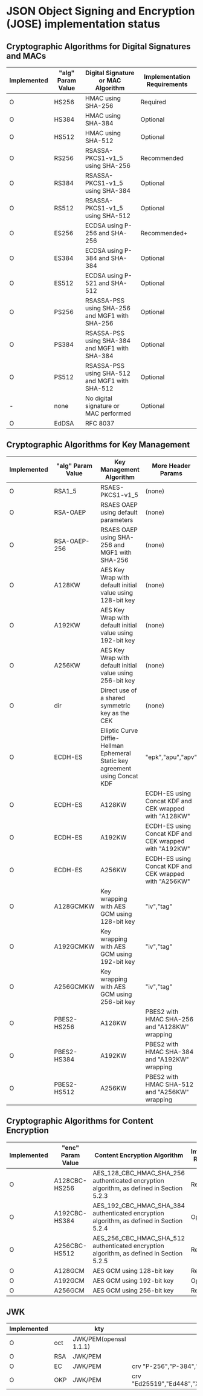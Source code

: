 # JSON Object Signing and Encryption (JOSE) implementation status

## Cryptographic Algorithms for Digital Signatures and MACs
| Implemented  | "alg" Param Value | Digital Signature or MAC Algorithm | Implementation Requirements |
|-- |--     |--                                              |--            |
| O | HS256 | HMAC using SHA-256                             | Required     |
| O | HS384 | HMAC using SHA-384                             | Optional     |
| O | HS512 | HMAC using SHA-512                             | Optional     |
| O | RS256 | RSASSA-PKCS1-v1_5 using SHA-256                | Recommended  |
| O | RS384 | RSASSA-PKCS1-v1_5 using SHA-384                | Optional     |
| O | RS512 | RSASSA-PKCS1-v1_5 using SHA-512                | Optional     |
| O | ES256 | ECDSA using P-256 and SHA-256                  | Recommended+ |
| O | ES384 | ECDSA using P-384 and SHA-384                  | Optional     |
| O | ES512 | ECDSA using P-521 and SHA-512                  | Optional     |
| O | PS256 | RSASSA-PSS using SHA-256 and MGF1 with SHA-256 | Optional     |
| O | PS384 | RSASSA-PSS using SHA-384 and MGF1 with SHA-384 | Optional     |
| O | PS512 | RSASSA-PSS using SHA-512 and MGF1 with SHA-512 | Optional     |
| - | none  | No digital signature or MAC performed          | Optional     |
| O | EdDSA | RFC 8037                                       |              |

## Cryptographic Algorithms for Key Management
| Implemented  | "alg" Param Value  | Key Management Algorithm | More Header Params  | Implementation Requirements |
|-- |--                  |--                                                         |--      |--              |
| O | RSA1_5             | RSAES-PKCS1-v1_5                                          | (none) | Recommended-   |
| O | RSA-OAEP           | RSAES OAEP using default parameters                       | (none) | Recommended+   |
| O | RSA-OAEP-256       | RSAES OAEP using SHA-256 and MGF1 with SHA-256            | (none) | Optional       |
| O | A128KW             | AES Key Wrap with default initial value using 128-bit key | (none) | Recommended    |
| O | A192KW             | AES Key Wrap with default initial value using 192-bit key | (none) | Optional       |
| O | A256KW             | AES Key Wrap with default initial value using 256-bit key | (none) | Recommended    |
| O | dir                | Direct use of a shared symmetric key as the CEK           | (none) | Recommended    |
| O | ECDH-ES            | Elliptic Curve Diffie-Hellman Ephemeral Static key agreement using Concat KDF | "epk","apu","apv" | Recommended+ |
| O | ECDH-ES|A128KW     | ECDH-ES using Concat KDF and CEK wrapped with "A128KW"    | "epk","apu","apv" | Recommended    |
| O | ECDH-ES|A192KW     | ECDH-ES using Concat KDF and CEK wrapped with "A192KW"    | "epk","apu","apv" | Optional       |
| O | ECDH-ES|A256KW     | ECDH-ES using Concat KDF and CEK wrapped with "A256KW"    | "epk","apu","apv" | Recommended    |
| O | A128GCMKW          | Key wrapping with AES GCM using 128-bit key               | "iv","tag"        | Optional       |
| O | A192GCMKW          | Key wrapping with AES GCM using 192-bit key               | "iv","tag"        | Optional       |
| O | A256GCMKW          | Key wrapping with AES GCM using 256-bit key               | "iv","tag"        | Optional       |
| O | PBES2-HS256|A128KW | PBES2 with HMAC SHA-256 and "A128KW" wrapping             | "p2s","p2c"       | Optional       |
| O | PBES2-HS384|A192KW | PBES2 with HMAC SHA-384 and "A192KW" wrapping             | "p2s","p2c"       | Optional       |
| O | PBES2-HS512|A256KW | PBES2 with HMAC SHA-512 and "A256KW" wrapping             | "p2s","p2c"       | Optional       |

## Cryptographic Algorithms for Content Encryption
| Implemented  | "enc" Param Value  | Content Encryption Algorithm | Implementation Requirements |
|-- |--             |--                         |--             |
| O | A128CBC-HS256 | AES_128_CBC_HMAC_SHA_256 authenticated encryption algorithm, as defined in Section 5.2.3 | Required |
| O | A192CBC-HS384 | AES_192_CBC_HMAC_SHA_384 authenticated encryption algorithm, as defined in Section 5.2.4 | Optional |
| O | A256CBC-HS512 | AES_256_CBC_HMAC_SHA_512 authenticated encryption algorithm, as defined in Section 5.2.5 | Required |
| O | A128GCM       | AES GCM using 128-bit key | Recommended   |
| O | A192GCM       | AES GCM using 192-bit key | Optional      |
| O | A256GCM       | AES GCM using 256-bit key | Recommended   |

## JWK
| Implemented | | kty                |   |
|-- |--     |--                      |-- |
| O | oct   | JWK/PEM(openssl 1.1.1) |   |
| O | RSA   | JWK/PEM                |   |
| O | EC    | JWK/PEM                | crv "P-256","P-384","P-521" |
| O | OKP   | JWK/PEM                | crv "Ed25519","Ed448","X25519","X448" |
